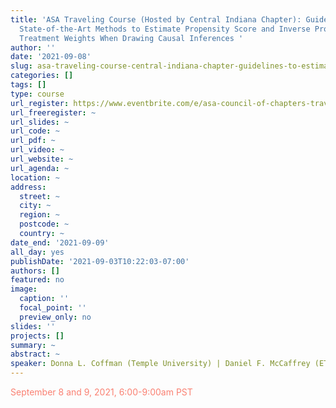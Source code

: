 ```yaml
---
title: 'ASA Traveling Course (Hosted by Central Indiana Chapter): Guidelines for using
  State-of-the-Art Methods to Estimate Propensity Score and Inverse Probability of
  Treatment Weights When Drawing Causal Inferences '
author: ''
date: '2021-09-08'
slug: asa-traveling-course-central-indiana-chapter-guidelines-to-estimate-propensity-score-and-inverse-probability-of-treatment-weights
categories: []
tags: []
type: course
url_register: https://www.eventbrite.com/e/asa-council-of-chapters-traveling-course-state-of-the-art-strategies-tickets-164383632871
url_freeregister: ~
url_slides: ~
url_code: ~
url_pdf: ~
url_video: ~
url_website: ~
url_agenda: ~
location: ~
address:
  street: ~
  city: ~
  region: ~
  postcode: ~
  country: ~
date_end: '2021-09-09'
all_day: yes
publishDate: '2021-09-03T10:22:03-07:00'
authors: []
featured: no
image:
  caption: ''
  focal_point: ''
  preview_only: no
slides: ''
projects: []
summary: ~
abstract: ~
speaker: Donna L. Coffman (Temple University) | Daniel F. McCaffrey (ETS)
---
```

<span style="color: salmon;"> September 8 and 9, 2021, 6:00-9:00am PST <span>
<!--more-->
